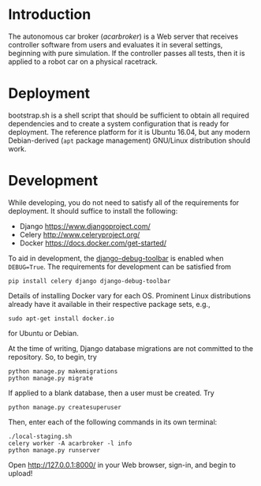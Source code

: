 # Introduction

The autonomous car broker (*acarbroker*) is a Web server that receives
controller software from users and evaluates it in several settings, beginning
with pure simulation. If the controller passes all tests, then it is applied to
a robot car on a physical racetrack.

# Deployment

bootstrap.sh is a shell script that should be sufficient to obtain all required
dependencies and to create a system configuration that is ready for deployment.
The reference platform for it is Ubuntu 16.04, but any modern Debian-derived
(`apt` package management) GNU/Linux distribution should work.

# Development

While developing, you do not need to satisfy all of the requirements for
deployment. It should suffice to install the following:

* Django <https://www.djangoproject.com/>
* Celery <http://www.celeryproject.org/>
* Docker <https://docs.docker.com/get-started/>

To aid in development, the [django-debug-toolbar](
https://github.com/jazzband/django-debug-toolbar/) is enabled when `DEBUG=True`.
The requirements for development can be satisfied from

    pip install celery django django-debug-toolbar

Details of installing Docker vary for each OS. Prominent Linux distributions
already have it available in their respective package sets, e.g.,

    sudo apt-get install docker.io

for Ubuntu or Debian.

At the time of writing, Django database migrations are not committed to the
repository. So, to begin, try

    python manage.py makemigrations
    python manage.py migrate

If applied to a blank database, then a user must be created. Try

    python manage.py createsuperuser

Then, enter each of the following commands in its own terminal:

    ./local-staging.sh
    celery worker -A acarbroker -l info
    python manage.py runserver

Open <http://127.0.0.1:8000/> in your Web browser, sign-in, and begin to upload!
